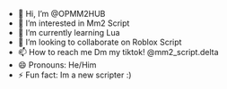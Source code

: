 - 👋 Hi, I’m @OPMM2HUB
- 👀 I’m interested in Mm2 Script
- 🌱 I’m currently learning Lua
- 💞️ I’m looking to collaborate on Roblox Script
- 📫 How to reach me Dm my tiktok! @mm2_script.delta
- 😄 Pronouns: He/Him
- ⚡ Fun fact: Im a new scripter :)

<!---
OPMM2HUB/OPMM2HUB is a ✨ special ✨ repository because its `README.md` (this file) appears on your GitHub profile.
You can click the Preview link to take a look at your changes.
--->
